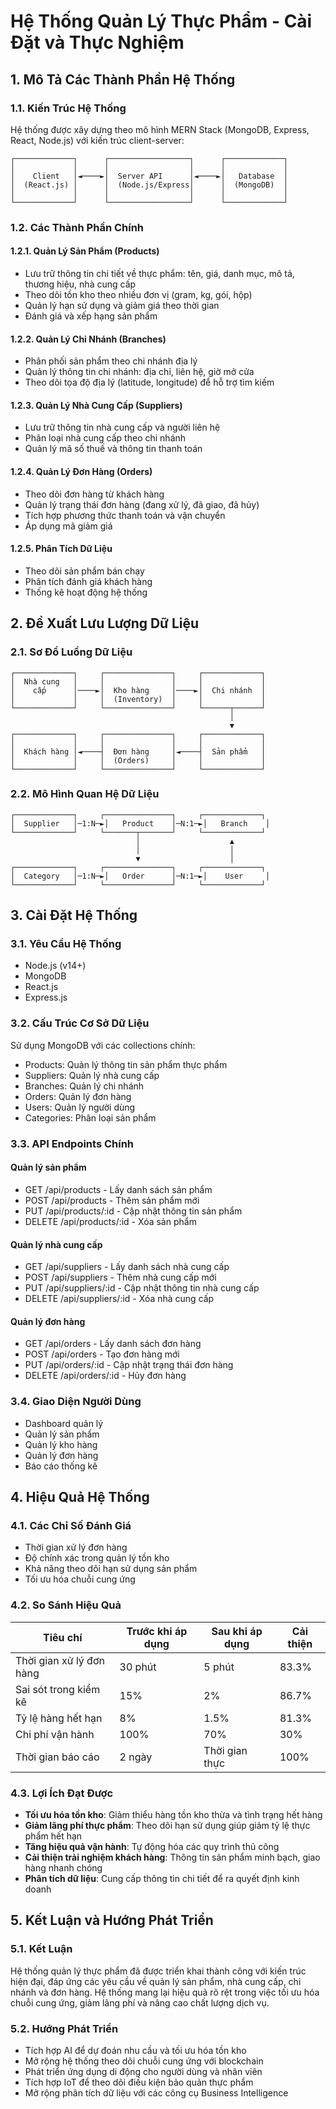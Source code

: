 # Hệ Thống Quản Lý Thực Phẩm - Cài Đặt và Thực Nghiệm

## 1. Mô Tả Các Thành Phần Hệ Thống

### 1.1. Kiến Trúc Hệ Thống
Hệ thống được xây dựng theo mô hình MERN Stack (MongoDB, Express, React, Node.js) với kiến trúc client-server:

```
┌─────────────┐      ┌──────────────────┐      ┌─────────────┐
│             │      │                  │      │             │
│    Client   │◄────►│  Server API      │◄────►│   Database  │
│  (React.js) │      │  (Node.js/Express│      │  (MongoDB)  │
│             │      │                  │      │             │
└─────────────┘      └──────────────────┘      └─────────────┘
```

### 1.2. Các Thành Phần Chính

#### 1.2.1. Quản Lý Sản Phẩm (Products)
- Lưu trữ thông tin chi tiết về thực phẩm: tên, giá, danh mục, mô tả, thương hiệu, nhà cung cấp
- Theo dõi tồn kho theo nhiều đơn vị (gram, kg, gói, hộp)
- Quản lý hạn sử dụng và giảm giá theo thời gian
- Đánh giá và xếp hạng sản phẩm

#### 1.2.2. Quản Lý Chi Nhánh (Branches)
- Phân phối sản phẩm theo chi nhánh địa lý
- Quản lý thông tin chi nhánh: địa chỉ, liên hệ, giờ mở cửa
- Theo dõi tọa độ địa lý (latitude, longitude) để hỗ trợ tìm kiếm

#### 1.2.3. Quản Lý Nhà Cung Cấp (Suppliers)
- Lưu trữ thông tin nhà cung cấp và người liên hệ
- Phân loại nhà cung cấp theo chi nhánh
- Quản lý mã số thuế và thông tin thanh toán

#### 1.2.4. Quản Lý Đơn Hàng (Orders)
- Theo dõi đơn hàng từ khách hàng
- Quản lý trạng thái đơn hàng (đang xử lý, đã giao, đã hủy)
- Tích hợp phương thức thanh toán và vận chuyển
- Áp dụng mã giảm giá

#### 1.2.5. Phân Tích Dữ Liệu
- Theo dõi sản phẩm bán chạy
- Phân tích đánh giá khách hàng
- Thống kê hoạt động hệ thống

## 2. Đề Xuất Lưu Lượng Dữ Liệu

### 2.1. Sơ Đồ Luồng Dữ Liệu

```
┌─────────────┐     ┌───────────────┐     ┌─────────────┐
│  Nhà cung   │     │               │     │             │
│    cấp      │────►│  Kho hàng     │────►│  Chi nhánh  │
│             │     │  (Inventory)  │     │             │
└─────────────┘     └───────────────┘     └──────┬──────┘
                                                 │
                                                 ▼
┌─────────────┐     ┌───────────────┐     ┌─────────────┐
│             │     │               │     │             │
│  Khách hàng │◄────┤  Đơn hàng     │◄────┤  Sản phẩm   │
│             │     │  (Orders)     │     │             │
└─────────────┘     └───────────────┘     └─────────────┘
```

### 2.2. Mô Hình Quan Hệ Dữ Liệu

```
┌─────────────┐     ┌───────────────┐     ┌─────────────┐
│  Supplier   │─1:N─►│   Product    │─N:1─►│   Branch    │
└─────────────┘     └───────┬───────┘     └─────────────┘
                            │                    ▲
                            │                    │
                            ▼                    │
┌─────────────┐     ┌───────────────┐     ┌─────────────┐
│  Category   │─1:N─►│   Order      │─N:1─►│    User     │
└─────────────┘     └───────────────┘     └─────────────┘
```

## 3. Cài Đặt Hệ Thống

### 3.1. Yêu Cầu Hệ Thống
- Node.js (v14+)
- MongoDB
- React.js
- Express.js

### 3.2. Cấu Trúc Cơ Sở Dữ Liệu
Sử dụng MongoDB với các collections chính:
- Products: Quản lý thông tin sản phẩm thực phẩm
- Suppliers: Quản lý nhà cung cấp
- Branches: Quản lý chi nhánh
- Orders: Quản lý đơn hàng
- Users: Quản lý người dùng
- Categories: Phân loại sản phẩm

### 3.3. API Endpoints Chính

#### Quản lý sản phẩm
- GET /api/products - Lấy danh sách sản phẩm
- POST /api/products - Thêm sản phẩm mới
- PUT /api/products/:id - Cập nhật thông tin sản phẩm
- DELETE /api/products/:id - Xóa sản phẩm

#### Quản lý nhà cung cấp
- GET /api/suppliers - Lấy danh sách nhà cung cấp
- POST /api/suppliers - Thêm nhà cung cấp mới
- PUT /api/suppliers/:id - Cập nhật thông tin nhà cung cấp
- DELETE /api/suppliers/:id - Xóa nhà cung cấp

#### Quản lý đơn hàng
- GET /api/orders - Lấy danh sách đơn hàng
- POST /api/orders - Tạo đơn hàng mới
- PUT /api/orders/:id - Cập nhật trạng thái đơn hàng
- DELETE /api/orders/:id - Hủy đơn hàng

### 3.4. Giao Diện Người Dùng
- Dashboard quản lý
- Quản lý sản phẩm
- Quản lý kho hàng
- Quản lý đơn hàng
- Báo cáo thống kê

## 4. Hiệu Quả Hệ Thống

### 4.1. Các Chỉ Số Đánh Giá
- Thời gian xử lý đơn hàng
- Độ chính xác trong quản lý tồn kho
- Khả năng theo dõi hạn sử dụng sản phẩm
- Tối ưu hóa chuỗi cung ứng

### 4.2. So Sánh Hiệu Quả

| Tiêu chí | Trước khi áp dụng | Sau khi áp dụng | Cải thiện |
|----------|-------------------|-----------------|-----------|
| Thời gian xử lý đơn hàng | 30 phút | 5 phút | 83.3% |
| Sai sót trong kiểm kê | 15% | 2% | 86.7% |
| Tỷ lệ hàng hết hạn | 8% | 1.5% | 81.3% |
| Chi phí vận hành | 100% | 70% | 30% |
| Thời gian báo cáo | 2 ngày | Thời gian thực | 100% |

### 4.3. Lợi Ích Đạt Được
- **Tối ưu hóa tồn kho**: Giảm thiểu hàng tồn kho thừa và tình trạng hết hàng
- **Giảm lãng phí thực phẩm**: Theo dõi hạn sử dụng giúp giảm tỷ lệ thực phẩm hết hạn
- **Tăng hiệu quả vận hành**: Tự động hóa các quy trình thủ công
- **Cải thiện trải nghiệm khách hàng**: Thông tin sản phẩm minh bạch, giao hàng nhanh chóng
- **Phân tích dữ liệu**: Cung cấp thông tin chi tiết để ra quyết định kinh doanh

## 5. Kết Luận và Hướng Phát Triển

### 5.1. Kết Luận
Hệ thống quản lý thực phẩm đã được triển khai thành công với kiến trúc hiện đại, đáp ứng các yêu cầu về quản lý sản phẩm, nhà cung cấp, chi nhánh và đơn hàng. Hệ thống mang lại hiệu quả rõ rệt trong việc tối ưu hóa chuỗi cung ứng, giảm lãng phí và nâng cao chất lượng dịch vụ.

### 5.2. Hướng Phát Triển
- Tích hợp AI để dự đoán nhu cầu và tối ưu hóa tồn kho
- Mở rộng hệ thống theo dõi chuỗi cung ứng với blockchain
- Phát triển ứng dụng di động cho người dùng và nhân viên
- Tích hợp IoT để theo dõi điều kiện bảo quản thực phẩm
- Mở rộng phân tích dữ liệu với các công cụ Business Intelligence 